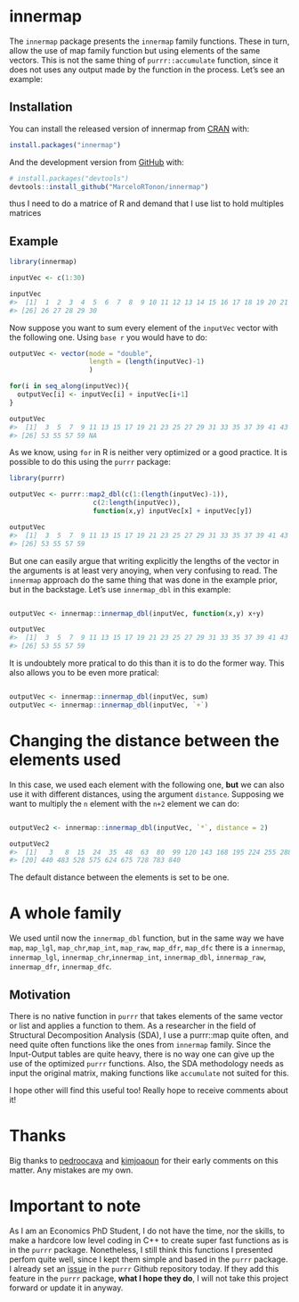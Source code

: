 
<!-- README.md is generated from README.Rmd. Please edit that file -->

# innermap

<!-- badges: start -->

<!-- badges: end -->

The `innermap` package presents the `innermap` family functions. These
in turn, allow the use of map family function but using elements of the
same vectors. This is not the same thing of `purrr::accumulate`
function, since it does not uses any output made by the function in the
process. Let’s see an example:

## Installation

You can install the released version of innermap from
[CRAN](https://CRAN.R-project.org) with:

``` r
install.packages("innermap")
```

And the development version from [GitHub](https://github.com/) with:

``` r
# install.packages("devtools")
devtools::install_github("MarceloRTonon/innermap")
```

thus I need to do a matrice of R and demand that I use list to hold
multiples matrices

## Example

``` r
library(innermap)
```

``` r
inputVec <- c(1:30)

inputVec
#>  [1]  1  2  3  4  5  6  7  8  9 10 11 12 13 14 15 16 17 18 19 20 21 22 23 24 25
#> [26] 26 27 28 29 30
```

Now suppose you want to sum every element of the `inputVec` vector with
the following one. Using `base r` you would have to do:

``` r
outputVec <- vector(mode = "double",
                    length = (length(inputVec)-1)
                    )

for(i in seq_along(inputVec)){
  outputVec[i] <- inputVec[i] + inputVec[i+1]
}

outputVec
#>  [1]  3  5  7  9 11 13 15 17 19 21 23 25 27 29 31 33 35 37 39 41 43 45 47 49 51
#> [26] 53 55 57 59 NA
```

As we know, using `for` in R is neither very optimized or a good
practice. It is possible to do this using the `purrr` package:

``` r
library(purrr)

outputVec <- purrr::map2_dbl(c(1:(length(inputVec)-1)),
                     c(2:length(inputVec)),
                     function(x,y) inputVec[x] + inputVec[y])

outputVec
#>  [1]  3  5  7  9 11 13 15 17 19 21 23 25 27 29 31 33 35 37 39 41 43 45 47 49 51
#> [26] 53 55 57 59
```

But one can easily argue that writing explicitly the lengths of the
vector in the arguments is at least very anoying, when very confusing to
read. The `innermap` approach do the same thing that was done in the
example prior, but in the backstage. Let’s use `innermap_dbl` in this
example:

``` r

outputVec <- innermap::innermap_dbl(inputVec, function(x,y) x+y)

outputVec
#>  [1]  3  5  7  9 11 13 15 17 19 21 23 25 27 29 31 33 35 37 39 41 43 45 47 49 51
#> [26] 53 55 57 59
```

It is undoubtely more pratical to do this than it is to do the former
way. This also allows you to be even more pratical:

``` r

outputVec <- innermap::innermap_dbl(inputVec, sum)
outputVec <- innermap::innermap_dbl(inputVec, `+`)
```

# Changing the distance between the elements used

In this case, we used each element with the following one, **but** we
can also use it with different distances, using the argument `distance`.
Supposing we want to multiply the `n` element with the `n+2` element we
can do:

``` r

outputVec2 <- innermap::innermap_dbl(inputVec, `*`, distance = 2)

outputVec2
#>  [1]   3   8  15  24  35  48  63  80  99 120 143 168 195 224 255 288 323 360 399
#> [20] 440 483 528 575 624 675 728 783 840
```

The default distance between the elements is set to be one.

# A whole family

We used until now the `innermap_dbl` function, but in the same way we
have `map`, `map_lgl`, `map_chr`,`map_int`, `map_raw`, `map_dfr`,
`map_dfc` there is a `innermap`, `innermap_lgl`,
`innermap_chr`,`innermap_int`, `innermap_dbl`, `innermap_raw`,
`innermap_dfr`, `innermap_dfc`.

## Motivation

There is no native function in `purrr` that takes elements of the same
vector or list and applies a function to them. As a researcher in the
field of Structural Decomposition Analysis (SDA), I use a purrr::map
quite often, and need quite often functions like the ones from
`innermap` family. Since the Input-Output tables are quite heavy, there
is no way one can give up the use of the optimized `purrr` functions.
Also, the SDA methodology needs as input the original matrix, making
functions like `accumulate` not suited for this.

I hope other will find this useful too\! Really hope to receive comments
about it\!

# Thanks

Big thanks to [pedroocava](https://github.com/pedrocava/) and
[kimjoaoun](https://github.com/kimjoaoun/) for their early comments on
this matter. Any mistakes are my own.

# Important to note

As I am an Economics PhD Student, I do not have the time, nor the
skills, to make a hardcore low level coding in C++ to create super fast
functions as is in the `purrr` package. Nonetheless, I still think this
functions I presented perfom quite well, since I kept them simple and
based in the `purrr` package. I already set an
[issue](https://github.com/tidyverse/purrr/issues/797#issue-721645404)
in the `purrr` Github repository today. If they add this feature in the
`purrr` package, **what I hope they do**, I will not take this project
forward or update it in anyway.
